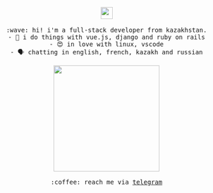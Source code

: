 <p align="center">
  <img src="https://user-images.githubusercontent.com/5679180/79618120-0daffb80-80be-11ea-819e-d2b0fa904d07.gif" width="27px">
  <br><br>
  <samp>
    :wave: hi! i'm a full-stack developer from kazakhstan.<br>
         - 🔌️ i do things with vue.js, django and ruby on rails<br>
         - 😍️ in love with linux, vscode<br>
         - 🗣️ chatting in english, french, kazakh and russian<br><br>
    <img src="https://i.imgur.com/kdKhgx6.gif" width="240px" align="center"><br><br>
    :coffee: reach me via <a href="https://telegram.me/zshanabek">telegram</a>
  </samp>
</p>
